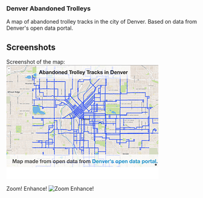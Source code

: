 ### Denver Abandoned Trolleys

A map of abandoned trolley tracks in the city of Denver. Based on data from Denver's open data portal.

## Screenshots
Screenshot of the map:
![Screenshot of the map!](https://raw.githubusercontent.com/drewrwilson/denver-trolley-tracks/master/denver-abandoned-trolleys.jpg "Zoom! Enhance!")

Zoom! Enhance!
![Zoom Enhance!](https://raw.githubusercontent.com/drewrwilson/denver-trolley-tracks/master/denver-abandoned-trolleys. "Zoom! Enhance!")
